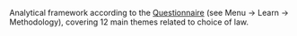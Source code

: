 Analytical framework according to the <a href="/learn/methodology#questionnaire" target="_blank">Questionnaire</a> (see Menu → Learn → Methodology), covering 12 main themes related to choice of law.
